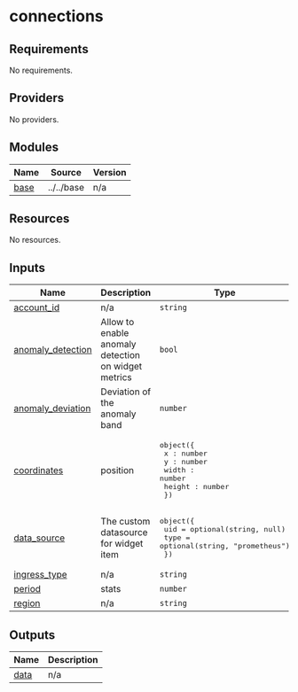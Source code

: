 # connections

<!-- BEGINNING OF PRE-COMMIT-TERRAFORM DOCS HOOK -->
## Requirements

No requirements.

## Providers

No providers.

## Modules

| Name | Source | Version |
|------|--------|---------|
| <a name="module_base"></a> [base](#module\_base) | ../../base | n/a |

## Resources

No resources.

## Inputs

| Name | Description | Type | Default | Required |
|------|-------------|------|---------|:--------:|
| <a name="input_account_id"></a> [account\_id](#input\_account\_id) | n/a | `string` | `null` | no |
| <a name="input_anomaly_detection"></a> [anomaly\_detection](#input\_anomaly\_detection) | Allow to enable anomaly detection on widget metrics | `bool` | `false` | no |
| <a name="input_anomaly_deviation"></a> [anomaly\_deviation](#input\_anomaly\_deviation) | Deviation of the anomaly band | `number` | `6` | no |
| <a name="input_coordinates"></a> [coordinates](#input\_coordinates) | position | <pre>object({<br/>    x : number<br/>    y : number<br/>    width : number<br/>    height : number<br/>  })</pre> | n/a | yes |
| <a name="input_data_source"></a> [data\_source](#input\_data\_source) | The custom datasource for widget item | <pre>object({<br/>    uid  = optional(string, null)<br/>    type = optional(string, "prometheus")<br/>  })</pre> | n/a | yes |
| <a name="input_ingress_type"></a> [ingress\_type](#input\_ingress\_type) | n/a | `string` | `"nginx"` | no |
| <a name="input_period"></a> [period](#input\_period) | stats | `number` | `3` | no |
| <a name="input_region"></a> [region](#input\_region) | n/a | `string` | `""` | no |

## Outputs

| Name | Description |
|------|-------------|
| <a name="output_data"></a> [data](#output\_data) | n/a |
<!-- END OF PRE-COMMIT-TERRAFORM DOCS HOOK -->
